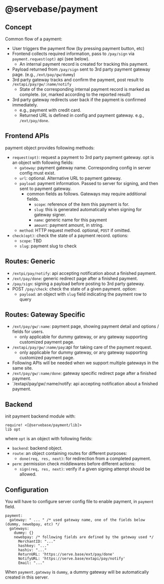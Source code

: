 # @servebase/payment

## Concept

Common flow of a payment:

 - User triggers the payment flow (by pressing payment button, etc)
 - Frontend collects required information, pass to `/pay/sign` via `payment.request(opt)` api (see below).
   - An internal payment record is created for tracking this payment.
 - Payload returned from `/pay/sign` sent to 3rd party payment gateway page. (e.g., `/ext/pay/gw/dummy`)
 - 3rd party gateway tracks and confirm the payment, post result to `/extapi/pay/gw/:name/notify`
   - State of the corresponding internal payment record is marked as complete.
     (or, marked according to the reported result)
 - 3rd party gateway redirects user back if the payment is confirmed immediately.
   - e.g., payment with credit card.
   - Returned URL is defined in config and payment gateway. e.g., `/ext/pay/done`.


## Frontend APIs

payment object provides following methods:

 - `request(opt)`: request a payment to 3rd party payment gateway. opt is an object with following fields:
   - `gateway`: payment gateway name. Corresponding config in server config must exist.
   - `url`: optional. Alternative URL to payment gateway.
   - `payload`: payment information. Passed to server for signing, and then sent to payment gateway.
     - common fields as follows. Gateways may require additional fields.
       - `scope`: reference of the item this payment is for.
       - `slug`: this is generated automatically when signing for gateway signer.
       - `name`: generic name for this payment
       - `amount`: payment amount, in string.
   - `method`: HTTP request method. optional, `POST` if omitted.
 - `check(opt)`: check the state of a payment record. options:
   - `scope`: TBD
   - `slug`: payment slug to check


## Routes: Generic

 - `/extpi/pay/notify`: api accepting notification about a finished payment.
 - `/ext/pay/done`: generic redirect page after a finished payment.
 - `/pay/sign`: signing a payload before posting to 3rd party gateway.
 - POST `/pay/check`: check the state of a given payment. option:
   - `payload`: an object with `slug` field indicating the payment row to query


## Routes: Gateway Specific 

 - `/ext/pay/gw/:name`: payment page, showing payment detail and options / fields for users.
   - only applicable for dummy gateway, or any gateway supporting customized payment page.
 - `/extapi/pay/gw/:name/pay`:api for taking care of the payment request.
   - only applicable for dummy gateway, or any gateway supporting customized payment page.
 - Following APIs will be needed when we support multiple gateways in the same site.
 - `/ext/pay/gw/:name/done`: gateway specific redirect page after a finished payment.
 - `/extapi/pay/gw/:name/notify: api accepting notification about a finished payment.


## Backend

init payment backend module with:

    require! <[@servebase/payment/lib]>
    lib opt

where `opt` is an object with following fields:

 - `backend`: backend object.
 - `route`: an object containing routes for different purposes:
   - `done(req, res, next)`: for redirection from a completed payment.
 - `perm`: permission check middlewares before different actions:
   - `sign(req, res, next)`: verify if a given signing attempt should be allowed.


## Configuration

You will have to configure server config file to enable payment, in `payment` field.

    payment:
      gateway: " ... " /* used gateway name, one of the fields below (dummy, newebpay, etc) */
      gateways:
        dummy: {}
        newebpay: /* following fields are defined by the gateway used */
          MerchantID: "..."
          hashkey: "..."
          hashiv: "..."
          ReturnURL: 'https://serve.base/ext/pay/done'
          NotifyURL: 'https://serve.base/extapi/pay/notify'
          Email: "..."

When `payment.gateway` is `dummy`, a dummy gateway will be automatically created in this server.
